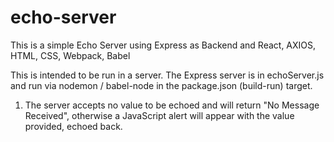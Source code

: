 # echo-server


This is a simple Echo Server using Express as Backend and React, AXIOS, HTML, CSS, Webpack, Babel

This is intended to be run in a server. The Express server is in echoServer.js and run via nodemon / babel-node in the package.json (build-run) target.

1) The server accepts no value to be echoed and will return "No Message Received", otherwise a JavaScript alert will appear with the value provided, echoed back.
